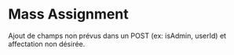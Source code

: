 # Mass Assignment
Ajout de champs non prévus dans un POST (ex: isAdmin, userId) et affectation non désirée.